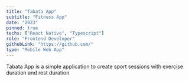 ```yaml
---
title: "Tabata App"
subtitle: "Fitness App"
date: "2023"
pinned: true
techs: ["React Native", "Typescript"]
role: "Frontend Developer"
githubLink: "https://github.com/"
type: "Mobile Web App"
---
```


Tabata App is a simple application to create sport sessions with exercise duration and rest duration